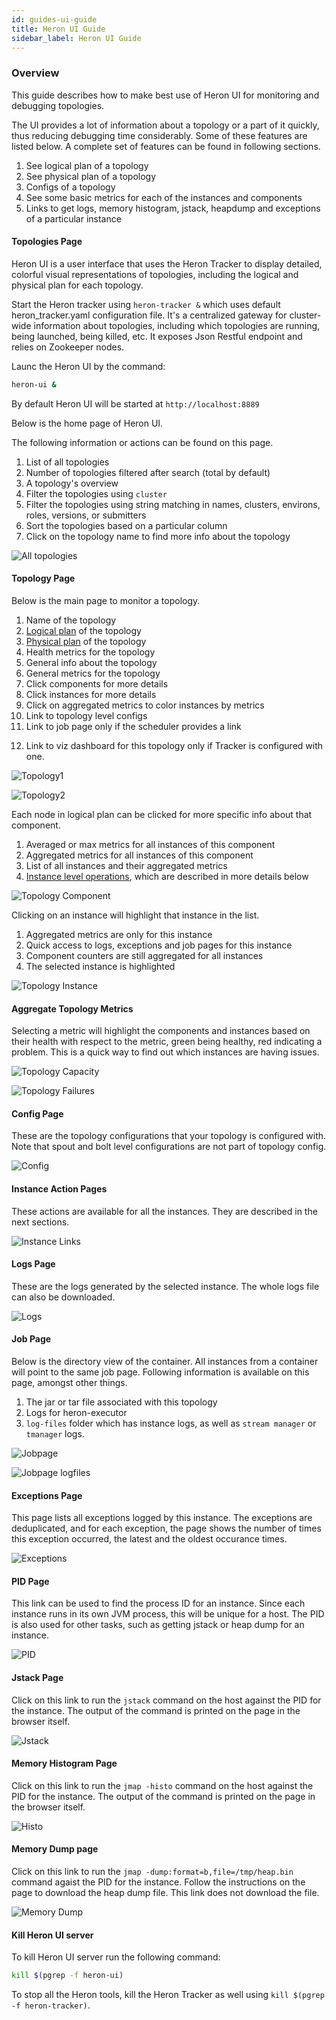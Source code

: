 ```yaml
---
id: guides-ui-guide
title: Heron UI Guide
sidebar_label: Heron UI Guide
---
```

<!--
    Licensed to the Apache Software Foundation (ASF) under one
    or more contributor license agreements.  See the NOTICE file
    distributed with this work for additional information
    regarding copyright ownership.  The ASF licenses this file
    to you under the Apache License, Version 2.0 (the
    "License"); you may not use this file except in compliance
    with the License.  You may obtain a copy of the License at
      http://www.apache.org/licenses/LICENSE-2.0
    Unless required by applicable law or agreed to in writing,
    software distributed under the License is distributed on an
    "AS IS" BASIS, WITHOUT WARRANTIES OR CONDITIONS OF ANY
    KIND, either express or implied.  See the License for the
    specific language governing permissions and limitations
    under the License.
-->

### Overview

This guide describes how to make best use of Heron UI for monitoring and
debugging topologies.

The UI provides a lot of information about a topology or a part of it quickly,
thus reducing debugging time considerably. Some of these features are
listed below. A complete set of features can be found in following sections.

1. See logical plan of a topology
2. See physical plan of a topology
3. Configs of a topology
4. See some basic metrics for each of the instances and components
5. Links to get logs, memory histogram, jstack, heapdump and exceptions of
   a particular instance

#### Topologies Page

Heron UI is a user interface that uses the Heron Tracker to display detailed, colorful visual representations of topologies, including the logical and physical plan for each topology. 

Start the Heron tracker using `heron-tracker &` which uses default heron_tracker.yaml configuration file. It's a centralized gateway for cluster-wide information about topologies, including which topologies are running, being launched, being killed, etc. It exposes Json Restful endpoint and relies on Zookeeper nodes.

Launc the Heron UI by the command:

```bash
heron-ui &
```

By default Heron UI will be started at `http://localhost:8889`

Below is the home page of Heron UI.

The following information or actions can be found on this page.

1. List of all topologies
2. Number of topologies filtered after search (total by default)
3. A topology's overview
4. Filter the topologies using `cluster`
5. Filter the topologies using string matching in names, clusters, environs,
   roles, versions, or submitters
6. Sort the topologies based on a particular column
7. Click on the topology name to find more info about the topology

![All topologies](assets/all-topologies.png)

#### Topology Page

Below is the main page to monitor a topology.

1. Name of the topology
2. [Logical plan](heron-topology-concepts#logical-plan) of the topology
3. [Physical plan](heron-topology-concepts#physical-plan) of the topology
4. Health metrics for the topology
5. General info about the topology
6. General metrics for the topology
7. Click components for more details
8. Click instances for more details
9. Click on aggregated metrics to color instances by metrics
10. Link to topology level configs
11. Link to job page  only if the scheduler provides a link
   <!-- (TODO: Link to this guide) -->
12. Link to viz dashboard for this topology only if Tracker is configured with
   one. <!-- (TODO: Link to this configuration) -->

![Topology1](assets/topology1.png)

![Topology2](assets/topology2.png)

Each node in logical plan can be clicked for more specific info about that
component.

1. Averaged or max metrics for all instances of this component
2. Aggregated metrics for all instances of this component
3. List of all instances and their aggregated metrics
4. [Instance level operations](#instance-actions-pages), which are described in more details below

![Topology Component](assets/topology-component.png)

Clicking on an instance will highlight that instance in the list.

1. Aggregated metrics are only for this instance
2. Quick access to logs, exceptions and job pages for this instance
3. Component counters are still aggregated for all instances
4. The selected instance is highlighted

![Topology Instance](assets/topology-instance.png)

#### Aggregate Topology Metrics

Selecting a metric will highlight the components and instances based on their
health with respect to the metric, green being healthy, red indicating a problem.
This is a quick way to find out which instances are having issues.

![Topology Capacity](assets/topology-capacity.png)

![Topology Failures](assets/topology-failures.png)

#### Config Page

These are the topology configurations <!-- (TODO: Add link to Topology
Configurations) --> that your topology is configured with. Note that spout and
bolt level configurations are not part of topology config.

![Config](assets/config.png)

#### <a name="instance-actions-pages">Instance Action Pages</a>

These actions are available for all the instances. They are described in the
next sections.

![Instance Links](assets/topology-instance-links.png)

#### Logs Page

These are the logs generated by the selected instance. The whole logs file can
also be downloaded.

![Logs](assets/logs.png)

#### Job Page

Below is the directory view of the container. All instances from a container
will point to the same job page. Following information is available on this page,
amongst other things.

1. The jar or tar file associated with this topology
2. Logs for heron-executor <!-- TODO: Link heron-executor -->
3. `log-files` folder which has instance logs, as well as `stream manager` or
   `tmanager` logs.

![Jobpage](assets/jobpage1.png)

![Jobpage logfiles](assets/jobpage2-logfiles.png)

#### Exceptions Page

This page lists all exceptions logged by this instance. The exceptions are
deduplicated, and for each exception, the page shows the number of times this
exception occurred, the latest and the oldest occurance times.

![Exceptions](assets/exceptions.png)

#### PID Page

This link can be used to find the process ID for an instance. Since each instance
runs in its own JVM process, this will be unique for a host. The PID is also
used for other tasks, such as getting jstack or heap dump for an instance.

![PID](assets/pid.png)

#### Jstack Page

Click on this link to run the `jstack` command on the host against the PID for
the instance. The output of the command is printed on the page in the browser
itself.

![Jstack](assets/jstack.png)

#### Memory Histogram Page

Click on this link to run the `jmap -histo` command on the host against the PID
for the instance. The output of the command is printed on the page in the
browser itself.

![Histo](assets/histo.png)

#### Memory Dump page

Click on this link to run the `jmap -dump:format=b,file=/tmp/heap.bin` command
agaist the PID for the instance. Follow the instructions on the page to download
the heap dump file. This link does not download the file.

![Memory Dump](assets/dump.png)

#### Kill Heron UI server

To kill Heron UI server run the following command:

```bash
kill $(pgrep -f heron-ui)
```

To stop all the Heron tools, kill the Heron Tracker as well using `kill $(pgrep -f heron-tracker)`.
